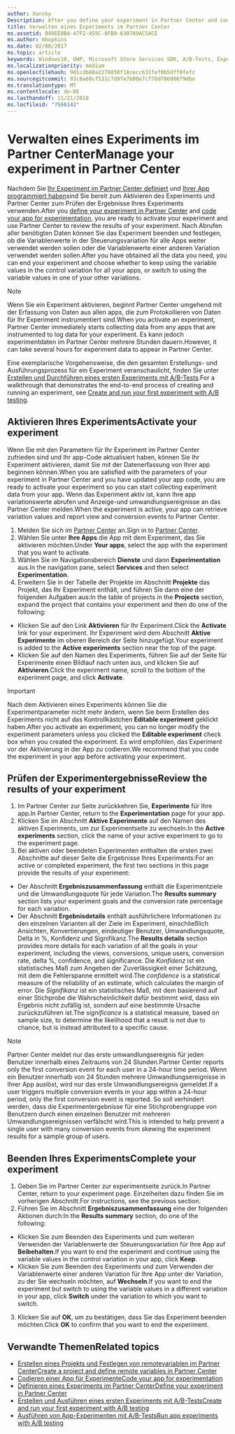```yaml
---
author: Xansky
Description: After you define your experiment in Partner Center and code your experiment in your app, you are ready to active your experiment and use Partner Center to review the results of your experiment.
title: Verwalten eines Experiments im Partner Center
ms.assetid: D48EE0B4-47F2-455C-8FB9-630769AC5ACE
ms.author: mhopkins
ms.date: 02/08/2017
ms.topic: article
keywords: Windows10, UWP, Microsoft Store Services SDK, A/B-Tests, Experimente
ms.localizationpriority: medium
ms.openlocfilehash: 9d1cdb80a2278850f18cecc631fef0b5dff0fefc
ms.sourcegitcommit: 93c0a60cf531c7d9fe7b00e7cf78df86906f9d6e
ms.translationtype: MT
ms.contentlocale: de-DE
ms.lasthandoff: 11/21/2018
ms.locfileid: "7566142"
---
```

# <a name="manage-your-experiment-in-partner-center"></a><span data-ttu-id="6eea6-103">Verwalten eines Experiments im Partner Center</span><span class="sxs-lookup"><span data-stu-id="6eea6-103">Manage your experiment in Partner Center</span></span>

<span data-ttu-id="6eea6-104">Nachdem Sie [Ihr Experiment im Partner Center definiert](define-your-experiment-in-the-dev-center-dashboard.md) und [Ihrer App programmiert haben](code-your-experiment-in-your-app.md)sind Sie bereit zum Aktivieren des Experiments und Partner Center zum Prüfen der Ergebnisse Ihres Experiments verwenden.</span><span class="sxs-lookup"><span data-stu-id="6eea6-104">After you [define your experiment in Partner Center](define-your-experiment-in-the-dev-center-dashboard.md) and [code your app for experimentation](code-your-experiment-in-your-app.md), you are ready to activate your experiment and use Partner Center to review the results of your experiment.</span></span> <span data-ttu-id="6eea6-105">Nach Abrufen aller benötigten Daten können Sie das Experiment beenden und festlegen, ob die Variablenwerte in der Steuerungsvariation für alle Apps weiter verwendet werden sollen oder die Variablenwerte einer anderen Variation verwendet werden sollen.</span><span class="sxs-lookup"><span data-stu-id="6eea6-105">After you have obtained all the data you need, you can end your experiment and choose whether to keep using the variable values in the control variation for all your apps, or switch to using the variable values in one of your other variations.</span></span>

> [!NOTE]
> <span data-ttu-id="6eea6-106">Wenn Sie ein Experiment aktivieren, beginnt Partner Center umgehend mit der Erfassung von Daten aus allen apps, die zum Protokollieren von Daten für Ihr Experiment instrumentiert sind.</span><span class="sxs-lookup"><span data-stu-id="6eea6-106">When you activate an experiment, Partner Center immediately starts collecting data from any apps that are instrumented to log data for your experiment.</span></span> <span data-ttu-id="6eea6-107">Es kann jedoch experimentdaten im Partner Center mehrere Stunden dauern.</span><span class="sxs-lookup"><span data-stu-id="6eea6-107">However, it can take several hours for experiment data to appear in Partner Center.</span></span>

<span data-ttu-id="6eea6-108">Eine exemplarische Vorgehensweise, die den gesamten Erstellungs- und Ausführungsprozess für ein Experiment veranschaulicht, finden Sie unter [Erstellen und Durchführen eines ersten Experiments mit A/B-Tests](create-and-run-your-first-experiment-with-a-b-testing.md).</span><span class="sxs-lookup"><span data-stu-id="6eea6-108">For a walkthrough that demonstrates the end-to-end process of creating and running an experiment, see [Create and run your first experiment with A/B testing](create-and-run-your-first-experiment-with-a-b-testing.md).</span></span>

## <a name="activate-your-experiment"></a><span data-ttu-id="6eea6-109">Aktivieren Ihres Experiments</span><span class="sxs-lookup"><span data-stu-id="6eea6-109">Activate your experiment</span></span>

<span data-ttu-id="6eea6-110">Wenn Sie mit den Parametern für Ihr Experiment im Partner Center zufrieden sind und Ihr app-Code aktualisiert haben, können Sie Ihr Experiment aktivieren, damit Sie mit der Datenerfassung von Ihrer app beginnen können.</span><span class="sxs-lookup"><span data-stu-id="6eea6-110">When you are satisfied with the parameters of your experiment in Partner Center and you have updated your app code, you are ready to activate your experiment so you can start collecting experiment data from your app.</span></span> <span data-ttu-id="6eea6-111">Wenn das Experiment aktiv ist, kann Ihre app variationswerte abrufen und Anzeige-und umwandlungsereignisse an das Partner Center melden.</span><span class="sxs-lookup"><span data-stu-id="6eea6-111">When the experiment is active, your app can retrieve variation values and report view and conversion events to Partner Center.</span></span>

1. <span data-ttu-id="6eea6-112">Melden Sie sich im [Partner Center](https://partner.microsoft.com/dashboard) an.</span><span class="sxs-lookup"><span data-stu-id="6eea6-112">Sign in to [Partner Center](https://partner.microsoft.com/dashboard).</span></span>
2. <span data-ttu-id="6eea6-113">Wählen Sie unter **Ihre Apps** die App mit dem Experiment, das Sie aktivieren möchten.</span><span class="sxs-lookup"><span data-stu-id="6eea6-113">Under **Your apps**, select the app with the experiment that you want to activate.</span></span>
3. <span data-ttu-id="6eea6-114">Wählen Sie im Navigationsbereich **Dienste** und dann **Experimentation** aus.</span><span class="sxs-lookup"><span data-stu-id="6eea6-114">In the navigation pane, select **Services** and then select **Experimentation**.</span></span>
4. <span data-ttu-id="6eea6-115">Erweitern Sie in der Tabelle der Projekte im Abschnitt **Projekte** das Projekt, das Ihr Experiment enthält, und führen Sie dann eine der folgenden Aufgaben aus:</span><span class="sxs-lookup"><span data-stu-id="6eea6-115">In the table of projects in the **Projects** section, expand the project that contains your experiment and then do one of the following:</span></span>
  * <span data-ttu-id="6eea6-116">Klicken Sie auf den Link **Aktivieren** für Ihr Experiment.</span><span class="sxs-lookup"><span data-stu-id="6eea6-116">Click the **Activate** link for your experiment.</span></span> <span data-ttu-id="6eea6-117">Ihr Experiment wird dem Abschnitt **Aktive Experimente** im oberen Bereich der Seite hinzugefügt.</span><span class="sxs-lookup"><span data-stu-id="6eea6-117">Your experiment is added to the **Active experiments** section near the top of the page.</span></span>
  * <span data-ttu-id="6eea6-118">Klicken Sie auf den Namen des Experiments, führen Sie auf der Seite für Experimente einen Bildlauf nach unten aus, und klicken Sie auf **Aktivieren**.</span><span class="sxs-lookup"><span data-stu-id="6eea6-118">Click the experiment name, scroll to the bottom of the experiment page, and click **Activate**.</span></span>

> [!IMPORTANT]
> <span data-ttu-id="6eea6-119">Nach dem Aktivieren eines Experiments können Sie die Experimentparameter nicht mehr ändern, wenn Sie beim Erstellen des Experiments nicht auf das Kontrollkästchen **Editable experiment** geklickt haben.</span><span class="sxs-lookup"><span data-stu-id="6eea6-119">After you activate an experiment, you can no longer modify the experiment parameters unless you clicked the **Editable experiment** check box when you created the experiment.</span></span> <span data-ttu-id="6eea6-120">Es wird empfohlen, das Experiment vor der Aktivierung in der App zu codieren.</span><span class="sxs-lookup"><span data-stu-id="6eea6-120">We recommend that you code the experiment in your app before activating your experiment.</span></span>

## <a name="review-the-results-of-your-experiment"></a><span data-ttu-id="6eea6-121">Prüfen der Experimentergebnisse</span><span class="sxs-lookup"><span data-stu-id="6eea6-121">Review the results of your experiment</span></span>

1. <span data-ttu-id="6eea6-122">Im Partner Center zur Seite zurückkehren Sie, **Experimente** für Ihre app.</span><span class="sxs-lookup"><span data-stu-id="6eea6-122">In Partner Center, return to the **Experimentation** page for your app.</span></span>
2. <span data-ttu-id="6eea6-123">Klicken Sie im Abschnitt **Aktive Experimente** auf den Namen des aktiven Experiments, um zur Experimentseite zu wechseln.</span><span class="sxs-lookup"><span data-stu-id="6eea6-123">In the **Active experiments** section, click the name of your active experiment to go to the experiment page.</span></span>
3. <span data-ttu-id="6eea6-124">Bei aktiven oder beendeten Experimenten enthalten die ersten zwei Abschnitte auf dieser Seite die Ergebnisse Ihres Experiments:</span><span class="sxs-lookup"><span data-stu-id="6eea6-124">For an active or completed experiment, the first two sections in this page provide the results of your experiment:</span></span>
  * <span data-ttu-id="6eea6-125">Der Abschnitt **Ergebniszusammenfassung** enthält die Experimentziele und die Umwandlungsquote für jede Variation.</span><span class="sxs-lookup"><span data-stu-id="6eea6-125">The **Results summary** section lists your experiment goals and the conversion rate percentage for each variation.</span></span>
  * <span data-ttu-id="6eea6-126">Der Abschnitt **Ergebnisdetails** enthält ausführlichere Informationen zu den einzelnen Varianten all der Ziele im Experiment, einschließlich Ansichten, Konvertierungen, eindeutiger Benutzer, Umwandlungsquote, Delta in %, Konfidenz und Signifikanz.</span><span class="sxs-lookup"><span data-stu-id="6eea6-126">The **Results details** section provides more details for each variation of all the goals in your experiment, including the views, conversions, unique users, conversion rate, delta %, confidence, and significance.</span></span> <span data-ttu-id="6eea6-127">Die *Konfidenz* ist ein statistisches Maß zum Angeben der Zuverlässigkeit einer Schätzung, mit dem die Fehlerspanne ermittelt wird.</span><span class="sxs-lookup"><span data-stu-id="6eea6-127">The *confidence* is a statistical measure of the reliability of an estimate, which calculates the margin of error.</span></span> <span data-ttu-id="6eea6-128">Die *Signifikanz* ist ein statistisches Maß, mit dem basierend auf einer Stichprobe die Wahrscheinlichkeit dafür bestimmt wird, dass ein Ergebnis nicht zufällig ist, sondern auf eine bestimmte Ursache zurückzuführen ist.</span><span class="sxs-lookup"><span data-stu-id="6eea6-128">The *significance* is a statistical measure, based on sample size, to determine the likelihood that a result is not due to chance, but is instead attributed to a specific cause.</span></span>

> [!NOTE]
> <span data-ttu-id="6eea6-129">Partner Center meldet nur das erste umwandlungsereignis für jeden Benutzer innerhalb eines Zeitraums von 24 Stunden.</span><span class="sxs-lookup"><span data-stu-id="6eea6-129">Partner Center reports only the first conversion event for each user in a 24-hour time period.</span></span> <span data-ttu-id="6eea6-130">Wenn ein Benutzer innerhalb von 24 Stunden mehrere Umwandlungsereignisse in Ihrer App auslöst, wird nur das erste Umwandlungsereignis gemeldet.</span><span class="sxs-lookup"><span data-stu-id="6eea6-130">If a user triggers multiple conversion events in your app within a 24-hour period, only the first conversion event is reported.</span></span> <span data-ttu-id="6eea6-131">So soll verhindert werden, dass die Experimentergebnisse für eine Stichprobengruppe von Benutzern durch einen einzelnen Benutzer mit mehreren Umwandlungsereignissen verfälscht wird.</span><span class="sxs-lookup"><span data-stu-id="6eea6-131">This is intended to help prevent a single user with many conversion events from skewing the experiment results for a sample group of users.</span></span>


## <a name="complete-your-experiment"></a><span data-ttu-id="6eea6-132">Beenden Ihres Experiments</span><span class="sxs-lookup"><span data-stu-id="6eea6-132">Complete your experiment</span></span>

1. <span data-ttu-id="6eea6-133">Geben Sie im Partner Center zur experimentseite zurück.</span><span class="sxs-lookup"><span data-stu-id="6eea6-133">In Partner Center, return to your experiment page.</span></span> <span data-ttu-id="6eea6-134">Einzelheiten dazu finden Sie im vorherigen Abschnitt.</span><span class="sxs-lookup"><span data-stu-id="6eea6-134">For instructions, see the previous section.</span></span>
2. <span data-ttu-id="6eea6-135">Führen Sie im Abschnitt **Ergebniszusammenfassung** eine der folgenden Aktionen durch:</span><span class="sxs-lookup"><span data-stu-id="6eea6-135">In the **Results summary** section, do one of the following:</span></span>
  * <span data-ttu-id="6eea6-136">Klicken Sie zum Beenden des Experiments und zum weiteren Verwenden der Variablenwerte der Steuerungsvariation für Ihre App auf **Beibehalten**.</span><span class="sxs-lookup"><span data-stu-id="6eea6-136">If you want to end the experiment and continue using the variable values in the control variation in your app, click **Keep**.</span></span>
  * <span data-ttu-id="6eea6-137">Klicken Sie zum Beenden des Experiments und zum Verwenden der Variablenwerte einer anderen Variation für Ihre App unter der Variation, zu der Sie wechseln möchten, auf **Wechseln**.</span><span class="sxs-lookup"><span data-stu-id="6eea6-137">If you want to end the experiment but switch to using the variable values in a different variation in your app, click **Switch** under the variation to which you want to switch.</span></span>
3. <span data-ttu-id="6eea6-138">Klicken Sie auf **OK**, um zu bestätigen, dass Sie das Experiment beenden möchten.</span><span class="sxs-lookup"><span data-stu-id="6eea6-138">Click **OK** to confirm that you want to end the experiment.</span></span>


## <a name="related-topics"></a><span data-ttu-id="6eea6-139">Verwandte Themen</span><span class="sxs-lookup"><span data-stu-id="6eea6-139">Related topics</span></span>

* [<span data-ttu-id="6eea6-140">Erstellen eines Projekts und Festlegen von remotevariablen im Partner Center</span><span class="sxs-lookup"><span data-stu-id="6eea6-140">Create a project and define remote variables in Partner Center</span></span>](create-a-project-and-define-remote-variables-in-the-dev-center-dashboard.md)
* [<span data-ttu-id="6eea6-141">Codieren einer App für Experimente</span><span class="sxs-lookup"><span data-stu-id="6eea6-141">Code your app for experimentation</span></span>](code-your-experiment-in-your-app.md)
* [<span data-ttu-id="6eea6-142">Definieren eines Experiments im Partner Center</span><span class="sxs-lookup"><span data-stu-id="6eea6-142">Define your experiment in Partner Center</span></span>](define-your-experiment-in-the-dev-center-dashboard.md)
* [<span data-ttu-id="6eea6-143">Erstellen und Ausführen eines ersten Experiments mit A/B-Tests</span><span class="sxs-lookup"><span data-stu-id="6eea6-143">Create and run your first experiment with A/B testing</span></span>](create-and-run-your-first-experiment-with-a-b-testing.md)
* [<span data-ttu-id="6eea6-144">Ausführen von App-Experimenten mit A/B-Tests</span><span class="sxs-lookup"><span data-stu-id="6eea6-144">Run app experiments with A/B testing</span></span>](run-app-experiments-with-a-b-testing.md)
